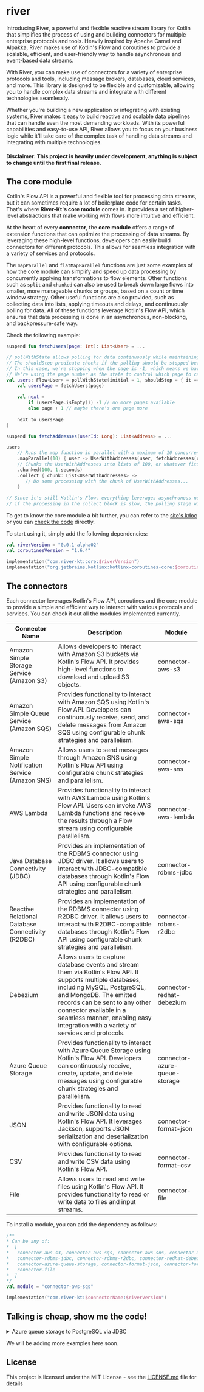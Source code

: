 # river

Introducing River, a powerful and flexible reactive stream library for Kotlin that simplifies the process of using and building connectors for multiple enterprise protocols and tools. Heavily inspired by Apache Camel and Alpakka, River makes use of Kotlin's Flow and coroutines to provide a scalable, efficient, and user-friendly way to handle asynchronous and event-based data streams.

With River, you can make use of connectors for a variety of enterprise protocols and tools, including message brokers, databases, cloud services, and more. This library is designed to be flexible and customizable, allowing you to handle complex data streams and integrate with different technologies seamlessly.

Whether you're building a new application or integrating with existing systems, River makes it easy to build reactive and scalable data pipelines that can handle even the most demanding workloads. With its powerful capabilities and easy-to-use API, River allows you to focus on your business logic while it'll take care of the complex task of handling data streams and integrating with multiple technologies.

#### Disclaimer: This project is heavily under development, anything is subject to change until the first final release.

## The core module

Kotlin's Flow API is a powerful and flexible tool for processing data streams, but it can sometimes require a lot of boilerplate code for certain tasks. That's where **River-Kt's core module** comes in. It provides a set of higher-level abstractions that make working with flows more intuitive and efficient.

At the heart of every **connector**, the **core module** offers a range of extension functions that can optimize the processing of data streams. By leveraging these high-level functions, developers can easily build connectors for different protocols. This allows for seamless integration with a variety of services and protocols.

The `mapParallel` and `flatMapParallel` functions are just some examples of how the core module can simplify and speed up data processing by concurrently applying transformations to flow elements. Other functions such as `split` and `chunked` can also be used to break down large flows into smaller, more manageable chunks or groups, based on a count or time window strategy. Other useful functions are also provided, such as collecting data into lists, applying timeouts and delays, and continuously polling for data. All of these functions leverage Kotlin's Flow API, which ensures that data processing is done in an asynchronous, non-blocking, and backpressure-safe way.

Check the following example:

```kotlin
suspend fun fetchUsers(page: Int): List<User> = ...

// pollWithState allows polling for data continuously while maintaining a state, which makes it straightforward to handle halts and perform aggregations.
// The shouldStop predicate checks if the polling should be stopped before every poll request.
// In this case, we're stopping when the page is -1, which means we have already paginated the entire API.
// We're using the page number as the state to control which page to call next.
val users: Flow<User> = pollWithState(initial = 1, shouldStop = { it == -1 }) { page ->
    val usersPage = fetchUsers(page)
    
    val next = 
        if (usersPage.isEmpty()) -1 // no more pages available
        else page + 1 // maybe there's one page more
        
    next to usersPage
}

suspend fun fetchAddresses(userId: Long): List<Address> = ...

users
    // Runs the map function in parallel with a maximum of 10 concurrent executions.
    .mapParallel(10) { user -> UserWithAddresses(user, fetchAddresses(user.id)) }
    // Chunks the UserWithAddresses into lists of 100, or whatever fits into the chunk after the defined timeout of 1 second.
    .chunked(100, 1.seconds) 
    .collect { chunk: List<UserWithAddresses> ->
       // Do some processing with the chunk of UserWithAddresses...
    }
    
// Since it's still Kotlin's Flow, everything leverages asynchronous non-blocking backpressure:
// if the processing in the collect block is slow, the polling stage will slow down accordingly.
``` 

To get to know the core module a bit further, you can refer to the [site's kdoc](https://www.river-kt.com/core/com.river.core/) or you can [check the code](https://github.com/River-Kt/river/tree/main/core/src/main/kotlin/com/river/core) directly.

To start using it, simply add the following dependencies:

```kotlin
val riverVersion = "0.0.1-alpha02"
val coroutinesVersion = "1.6.4"

implementation("com.river-kt:core:$riverVersion")
implementation("org.jetbrains.kotlinx:kotlinx-coroutines-core:$coroutinesVersion")
```

## The connectors

Each connector leverages Kotlin's Flow API, coroutines and the core module to provide a simple and efficient way to interact with various protocols and services. You can check it out all the modules implemented currently.

| Connector Name                   | Description                                                                                                        | Module           |
|----------------------------------|--------------------------------------------------------------------------------------------------------------------|------------------|
| Amazon Simple Storage Service (Amazon S3)  | Allows developers to interact with Amazon S3 buckets via Kotlin's Flow API. It provides high-level functions to download and upload S3 objects.     | connector-aws-s3 |
| Amazon Simple Queue Service (Amazon SQS)   | Provides functionality to interact with Amazon SQS using Kotlin's Flow API. Developers can continuously receive, send, and delete messages from Amazon SQS using configurable chunk strategies and parallelism. | connector-aws-sqs |
| Amazon Simple Notification Service (Amazon SNS) | Allows users to send messages through Amazon SNS using Kotlin's Flow API using configurable chunk strategies and parallelism. | connector-aws-sns |
| AWS Lambda                        | Provides functionality to interact with AWS Lambda using Kotlin's Flow API. Users can invoke AWS Lambda functions and receive the results through a Flow stream using configurable parallelism.                    | connector-aws-lambda |
| Java Database Connectivity (JDBC)  | Provides an implementation of the RDBMS connector using JDBC driver. It allows users to interact with JDBC-compatible databases through Kotlin's Flow API using configurable chunk strategies and parallelism.                                 | connector-rdbms-jdbc |
| Reactive Relational Database Connectivity (R2DBC) | Provides an implementation of the RDBMS connector using R2DBC driver. It allows users to interact with R2DBC-compatible databases through Kotlin's Flow API using configurable chunk strategies and parallelism.                           | connector-rdbms-r2dbc |
| Debezium                          | Allows users to capture database events and stream them via Kotlin's Flow API. It supports multiple databases, including MySQL, PostgreSQL, and MongoDB. The emitted records can be sent to any other connector available in a seamless manner, enabling easy integration with a variety of services and protocols.                             | connector-redhat-debezium |
| Azure Queue Storage               | Provides functionality to interact with Azure Queue Storage using Kotlin's Flow API. Developers can continuously receive, create, update, and delete messages using configurable chunk strategies and parallelism. | connector-azure-queue-storage |
| JSON                              | Provides functionality to read and write JSON data using Kotlin's Flow API. It leverages Jackson, supports JSON serialization and deserialization with configurable options.                                | connector-format-json |
| CSV                               | Provides functionality to read and write CSV data using Kotlin's Flow API.                                             | connector-format-csv |
| File                              | Allows users to read and write files using Kotlin's Flow API. It provides functionality to read or write data to files and input streams.                  | connector-file    |


To install a module, you can add the dependency as follows:


```kotlin
/**
* Can be any of: 
*  [
*   connector-aws-s3, connector-aws-sqs, connector-aws-sns, connector-aws-lambda, 
*   connector-rdbms-jdbc, connector-rdbms-r2dbc, connector-redhat-debezium, 
*   connector-azure-queue-storage, connector-format-json, connector-format-csv, 
*   connector-file
*  ]
*/
val module = "connector-aws-sqs"

implementation("com.river-kt:$connectorName:$riverVersion")

```

## Talking is cheap, show me the code!


<details>
    <summary>Azure queue storage to PostgreSQL via JDBC</summary>

<br/>
The following example demonstrates how to transfer data from Azure Queue Storage to a PostgreSQL database using JDBC with River, using non-blocking execution, quick queue fetching, batched database inserts, and balanced resource utilization, achieving optimal speed with minimal overhead:


```kotlin
val queue = 
    QueueClientBuilder()
        .queueName("numbers")
        .buildAsyncClient()

val jdbc = Jdbc(
    url = "jdbc:postgresql://...",
    credentials = "xxx" to "xxx",
    connectionPoolSize = 10
)

val messages = queue.receiveMessagesAsFlow(maxParallelism = 10)

jdbc
    .batchUpdate(
        sql = "insert into numbers (number) values (?)",
        chunkStrategy = TimeWindow(100, 250.milliseconds),
        upstream = messages
    ) { message -> setString(1, message.messageText.toInt()) }
```

In a nutshell:

- A queue client is created using the `QueueClientBuilder`, which specifies the name of the queue as `numbers`.
- A `Jdbc` object is instantiated to establish connections with a `PostgreSQL` database using the provided credentials and a connection pool size of 10.
- Messages are received from the queue as a `Flow` using `queue.receiveMessagesAsFlow()` with a maximum parallelism of 10.
- The received messages are then `chunked` into groups of 100 messages or within 250 milliseconds, whichever comes first, using the `TimeWindow` strategy.
- After each chunk is emitted, the messages are batch-inserted into the `PostgreSQL` database using the `jdbc.batchUpdate()` function. The messages are inserted into the `numbers` table, with each message's text being converted to an integer and set as the value in the `number` column.

</details>

We will be adding more examples here soon.

## License
This project is licensed under the MIT License - see the [LICENSE.md](LICENSE.md) file for details
